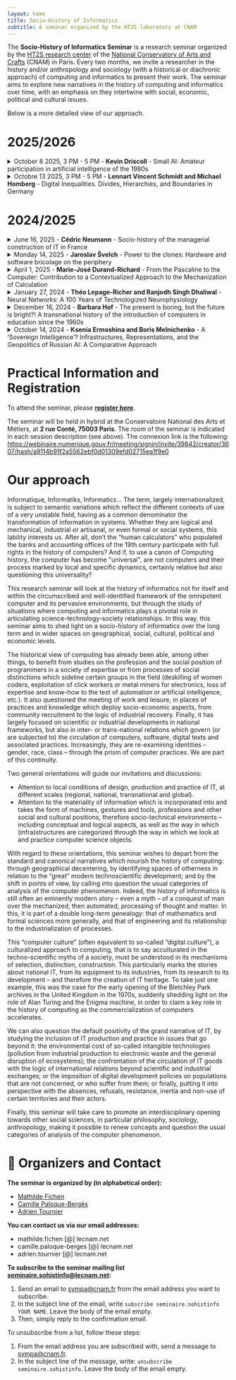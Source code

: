 ```yaml
---
layout: home
title: Socio-History of Informatics
subtitle: A seminar organized by the HT2S laboratory at CNAM
---
```



The **Socio-History of Informatics Seminar** is a research seminar organized by the [HT2S research center](https://technique-societe.cnam.fr/histoire-des-technosciences-en-societe-ht2s--913760.kjsp) of the [National Conservatory of Arts and Crafts](https://www.cnam.fr/portail/conservatoire-national-des-arts-et-metiers-accueil-821166.kjsp) (CNAM) in Paris. Every two months, we invite a researcher in the history and/or anthropology and sociology (with a historical or diachronic approach) of computing and informatics to present their work. The seminar aims to explore new narratives in the history of computing and informatics over time, with an emphasis on they intertwine with social, economic, political and cultural issues.

Below is a more detailed view of our approach.



# 2025/2026

<details markdown="1">
  <summary markdown="span">
  October 8 2025, 3 PM - 5 PM - <strong>Kevin Driscoll</strong> - Small AI: Amateur participation in artificial intelligence of the 1980s
  </summary>
  
- [Kevin Driscoll](https://kevindriscoll.info/) is the author of [The Modem World](https://modem.world/): A Prehistory of Social Media, co-author of Minitel: Welcome to the Internet, and maintainer of the [Minitel Research Lab](https://minitel.us), USA with Julien Mailland. He is an associate professor of media studies at the University of Virginia.


> Today, artificial intelligence systems are portrayed as massive, remote, costly, and obscure. But there is nothing natural or inevitable about these characteristics. This talk will consider how microcomputer enthusiasts made sense of the 1980s artificial intelligence boom (and bust) through an exploration of hobbyist print media of the period. Beginning in the mid-1970s, an international literature of how-to books, magazine articles, and "type-in" programs promised to teach new computer owners the fundamental principles of AI through hands-on engagement with BASIC code. Recovering and re-running these materials with the help of software emulation reveals a different set of beliefs about technology and expertise than those that have come to dominate today's AI discourse. Glimpses of a "micro" AI invite us to imagine an alternative future in which AI is imminent, affordable, accessible, and comprehensible to expert and non-expert computer users alike.
Location: 2 rue Conté, 75003, Paris - Room 30.-1.21
</details>

<details markdown="1">
  <summary markdown="span"> 
  Octobre 13 2025, 3 PM - 5 PM - <strong>Lennart Vincent Schmidt and Michael Homberg</strong> - Digital Inequalities. Divides, Hierarchies, and Boundaries in Germany
  </summary>
  
- [Lennart Vincent Schmidt](https://zzf-potsdam.de/institut/personen/mitarbeiter_innen/lennart-v-schmidt) - Doctoral researcher, Leibniz Center for Contemporary History, Potsdam
- [Michael Homberg](https://zzf-potsdam.de/en/institution/people/staff/michael-homberg) - Assistant Professor, Leibniz Center for Contemporary History, Potsdam

> This lecture examines how digitalization, often portrayed as a narrative of modernization and emancipation, has also generated new forms of social stratification. From the 1970s onwards, computer technologies reshaped work, education, governance, and migration regimes in ways that reinforced divides, hierarchies, and boundaries within society. Building on the broader research agenda of Digital Inequalities, the talk highlights the ambivalences of the “digital society” by tracing both the promises of inclusion and the mechanisms of exclusion. In this context, the idea of Digital Borders illustrates how the computerization of migration control has transformed mobility into data, contributing to the reproduction of inequalities in Germany and Europe.

Location: 2 rue Conté, 75003, Paris - Room 30.-1.24
</details>

# 2024/2025

<details markdown="1">
  <summary markdown="span">
  June 16, 2025 - <strong>Cédric Neumann</strong> - Socio-history of the managerial construction of IT in France
  </summary>
  
- [Kevin Driscoll](https://kevindriscoll.info/) - Associate Professor, Department of Media Studies, University of Virginia- [Cédric Neumann](https://technique-societe.cnam.fr/neumann-cedric-1143977.kjsp) - CNAM, HT2S (France)
- Discussant: [Pierre Labardin](https://iae.univ-larochelle.fr/liae-la-rochelle/organisation/) - La Rochelle University (France)
  
> Socio-history has been defined by G. Noiriel as the use of conceptual tools from sociology in historical investigations to denaturalize power relations by tracing their genesis and hidden origins. The current omnipresence of digital tools and how it can affect power relations—whether between the state and corporations or among employees through the redefinition of work, for example—has rarely been the subject of socio-historical analysis in the strict sense. Indeed, French social science research has paid little attention to the transition from mechanography to computing. This neglect of what is retrospectively called "heavy" computing has, in turn, led to a reduced focus on the managerial uses of computing that developed in the 1960s.

On one hand, the use of computers for administrative tasks expanded their market; on the other hand, in the late 1950s and early 1960s, computers were initially seen as new mechanographic machines before emerging as a new phenomenon—"informatics"—characterized by managerial properties that contrasted with those of mechanography. This process of definition led to the creation of new equivalences between machines and management, shaping informatics as understood by managers. This understanding naturalized managerial policies by presenting them as derived from technical necessity. These equivalences still frame our current perception of digital technology, which was thus constructed in the 1960s around the shift in management from traditional machines (large punched-card systems, accounting machines) to early computers.

Based on my research, I aim to show in this presentation that a socio-historical approach to computing must re-evaluate the importance of management in the widespread adoption of computing and in the emergence of individual users. Indeed, within this research framework, forgetting the origins of digital technology leads to its reification. This re-evaluation must also address the ways in which managerial themes circulate and are internalized.

To do so, I will discuss three key points from a socio-historical perspective on computing. First, the association of computers with a form of governmentality distinct from that of traditional mechanographic machines. This governmentality, based on anticipation, flexibility, and adaptability rather than productivity, is at the core of the managerial conception of computing. Second, an analysis of the role of IT service companies (SSII) in shaping the managerial framework of computing, in order to provide a historical perspective on IT outsourcing—something that analyses focused on platform capitalism tend to overlook by emphasizing technological embodiment rather than the social processes in which it is embedded. Finally, I will examine the interactions between the managerial construction of computing and its disciplinary construction. Indeed, managerial circles advocated for taking charge of computer science education at the higher education level while criticizing the university curricula in computing. Thus, during the 1970s, policies on IT education attempted—unsuccessfully—to establish business computing as the dominant field within computing.
</details>


<details markdown="1">
  <summary markdown="span">
  Monday 14, 2025 - <strong>Jaroslav Švelch</strong> - Power to the clones: Hardware and software bricolage on the periphery
  </summary>
  
- [Jaroslav Švelch](http://svelch.com/) - Charles University (Czech Republic) 
- Discussant : [Kévin Limonier](https://www.geopolitique.net/our_team/kevin-limonier/) - Paris-8 University & Institut Français de Géopolitique (France)

> This talk will address the specifics of computing practices (both amateur and professional) in peripheral contexts. Its aim is to lift “clones”, “ports” and other “bastard” hardware and software artifacts from relative obscurity and derision up to the focus of the history of computing. I will approach the topic revisiting the classic concept of bricoleur, introduced by Lévi-Strauss as a counterpoint to engineer. Bricoleur makes do with the resources that are at hand, and that is one of the reasons why hobby computing and homebrew programming have played such important roles in peripheral contexts with limited access to resources and components, such as in the 1980s Soviet bloc. The chapter will use examples from 1980s Czechoslovakia, specifically the local efforts to design and build first mainframes and then microcomputers without using any unavailable Western-manufactured components, or the clones and conversions of Western games for domestic or domestically available hardware. I will argue that clones required considerable ingenuity and effort to make, and that they have made important contributions to the proliferation of computer technology and literacy in regions like Eastern Europe. The talk is based on Švelch’s chapter from the book Abstractions and Embodiments: New Histories of Computing and Society, edited by Janet Abbate and Stephanie Dick.
</details>


<details markdown="1">
  <summary markdown="span">
  April 1, 2025 - <strong>Marie-José Durand-Richard</strong> - From the Pascaline to the Computer: Contribution to a Contextualized Approach to the Mechanization of Calculation
  </summary>
  
- [Marie-José Durand-Richard](http://www.sphere.univ-paris-diderot.fr/spip.php?article90&lang=fr) - Paris 8 Vincennes Saint-Denis, SPHERE
- Discutant : [Loïc Petitgirard](https://technique-societe.cnam.fr/petitgirard-loic-630656.kjsp) - CNAM,HT2S

Session co-organized with the _[History of Computing Seminar at the Musée des Arts et Métiers]_(https://museeinfo.cnam.fr/seminaires/). 

  > Numerous instruments and machines, often developed on the fringes of the academic world, have marked the mechanization of calculation up to the computer. Both their design and manufacturing involved many other actors besides mathematicians alone: artisans, engineers, and physicists. Moreover, these collective research efforts had to generate sufficient socio-political interest to secure funding. The transfers and syntheses of knowledge required for this materialization of calculation go hand in hand with a growing complexity in the professional relationships among these different categories of actors. I propose to analyze this evolution through certain significant examples – including Blaise Pascal’s machine (1623-1662), Charles Babbage’s analytical engine (1791-1871), Vannevar Bush’s differential analyzer (1890-1974), and the first computer prototypes.

</details>

<details markdown="1">
  <summary markdown="span">
  January 27, 2024 - <strong>Théo Lepage-Richer and Ranjodh Singh Dhaliwal</strong> - Neural Networks: A 100 Years of Technologized Neurophysiology
  </summary>
  
- [Théo Lepage-Richer](https://www.utm.utoronto.ca/iccit/people/theo-lepage-richer), University of Toronto (Canada) and [Ranjodh Singh Dhaliwal](https://ranjodhdhaliwal.com/), University of Basel (Switzerland)
- Discussant: [Valentin Goujon](https://medialab.sciencespo.fr/equipe/valentin-goujon/) - Sciences Po medialab (France)

> While currently known as a biologically inspired, statistical approach to artificial intelligence, neural networks were first introduced as a neuroanatomical and, later, psychiatric approach to racial and pathological difference. Materialized through practices as varied as silver staining and colonial health policies, brain lacerations and electroshock therapy, and ultimately the software implementation of simulated neurons, neural networks were directly inscribed onto certain bodies to produce a recognition of who—or what—qualifies as an intelligent subject and who doesn’t. In this talk, Ranjodh Singh Dhaliwal and Théo Lepage-Richer revisit five key moments in that model’s history to reconstruct some of the situated practices, social histories, mediating techniques, and ontological assumptions that informed the machine learning model known as neural networks. Far from signaling the ultimate convergence of human and machine intelligence, neural networks highlight the technologization of neurophysiology that characterizes virtually all strands of neuroscientific and AI research of the past century. Taking this traffic as its starting point, this talk explores how cognition came to be constructed as essentially computational in nature, to the point of underwriting a technologized view of human biology, psychology, and sociability. 
</details>


<details markdown="1">
  <summary markdown="span">
  December 16, 2024 - <strong>Barbara Hof</strong> - The present is boring, but the future is bright?! A transnational history of the introduction of computers in education since the 1960s
  </summary>
  
- [Barbara Hof](https://www.researchgate.net/profile/Barbara-Hof) - University of Lausanne (Switzerland)
- Discussant: [Ronan Le Roux](https://lis.u-pec.fr/membres/membres-titulaires/le-roux-ronan) - Université Paris-Est Créteil, INSPE (France)

> The arrival of new technologies in education has always been shaped by contradictory visions. On the one hand, technologies stoked fears of a loss of competence and the restriction of learners through behaviorist teaching systems; on the other hand, technologies were praised as a means of acquiring skills more quickly through greater individuality. The turbulent history of the slow introduction of computers in schools since the 1960s clearly demonstrates this.
As a contribution to the research seminar, this talk will address how the use of computers in education has been repeatedly touted as a breakthrough and reformer of education systems in many countries, while there has always been a mismatch between imaginaries and reality. Of particular interest are the economic and political conditions surrounding this development, as well as some of the key transnational and local actors, and the intermediaries connecting them.
Examining expectations of educational technologies helps to uncover some of the underlying assumptions that drive innovation. The talk is based on the author’s contribution to a forthcoming book chapter that will add a historical perspective to the growing critical literature questioning the futurism inherent in digital educational media.
</details>


<details markdown="1">
  <summary markdown="span">
  October 14, 2024 - <strong>Ksenia Ermoshina and Boris Melnichenko</strong> - A ‘Sovereign Intelligence’? Infrastructures, Representations, and the Geopolitics of Russian AI: A Comparative Approach
  </summary>
  
- [Ksenia Ermoshina](https://cis.cnrs.fr/en/ksenia_ermoshina/) and [Boris Melnichenko](https://cis.cnrs.fr/en/boris_melnichenko/) - CNRS, Centre Internet et Société (France)
- Discussant: [Benjamin Bürbaumer](https://www.centreemiledurkheim.fr/notre-equipe/benjamin-burbaumer/) - Sciences Po Bordeaux (France)

> As part of the ANR CulturIA project, this investigation focuses on the contemporary history of artificial intelligence and its socio-cultural aspects, particularly within the Russian-speaking world and its international relations. Marked by the war against Ukraine and economic sanctions, the field has undergone a restructuring both in terms of infrastructure and in terms of discourse and representations. The collective research, conducted in collaboration with Boris Melnichenko, follows Russians who create or use AI in exile as well as engineers working for large companies in Russia. In line with the spirit of Science and Technology Studies (STS), it remains attentive to code and infrastructure and describes the significant restructurings of technological projects in the context of a major geopolitical crisis. By comparing Russian machine learning and AI projects with similar initiatives from the United States and China, this research asks: can we speak of a "Russian AI"? Are there distinctive characteristics that define the ways of developing and discussing AI specific to Russia, despite the inevitable borrowing, influences, and transnational exchanges that shape this field?
</details>




# Practical Information and Registration

To attend the seminar, please **[register here](https://framaforms.org/inscription-seminaire-de-socio-histoire-de-linformatique-1757664332)**.

The seminar will be held in hybrid at the Conservatoire National des Arts et Métiers, at **2 rue Conté, 75003 Paris**. The room of the seminar is indicated in each session description (see above). 
The connexion link is the following: https://webinaire.numerique.gouv.fr/meeting/signin/invite/39842/creator/3607/hash/a9114b91f2a5562ebf0d01309efd02715ea1f9e0


# Our approach

Informatique, Informatiks, Informatics… The term, largely internationalized, is subject to semantic variations which reflect the different contexts of use of a very unstable field, having as a common denominator the transformation of information in systems. Whether they are logical and mechanical, industrial or artisanal, or even formal or social systems, this lability interests us. After all, don’t the “human calculators” who populated the banks and accounting offices of the 19th century participate with full rights in the history of computers? And if, to use a canon of Computing history, the computer has become "universal", are not computers and their process marked by local and specific dynamics, certainly relative but also questioning this universality?

This research seminar will look at the history of informatics not for itself and within the circumscribed and well-identified framework of the omnipotent computer and its pervasive environments, but through the study of situations where computing and informatics plays a pivotal role in articulating science-technology-society relationships. In this way, this seminar aims to shed light on a socio-history of informatics over the long term and in wider spaces on geographical, social, cultural, political and economic levels.

The historical view of computing has already been able, among other things, to benefit from studies on the profession and the social position of programmers in a society of expertise or from processes of social distinctions which sideline certain groups in the field (deskilling of women coders, exploitation of click workers or metal miners for electronics, loss of expertise and know-how to the test of automation or artificial intelligence, etc.). It also questioned the meeting of work and leisure, in places of practices and knowledge which deploy socio-economic aspects, from community recruitment to the logic of industrial recovery. Finally, it has largely focused on scientific or industrial developments in national frameworks, but also in inter- or trans-national relations which govern (or are subjected to) the circulation of computers, software, digital texts and associated practices. Increasingly, they are re-examining identities – gender, race, class – through the prism of computer practices. We are part of this continuity.

Two general orientations will guide our invitations and discussions:
- Attention to local conditions of design, production and practice of IT, at different scales (regional, national, transnational and global).
- Attention to the materiality of information which is incorporated into and takes the form of machines, gestures and tools, professions and other social and cultural positions, therefore socio-technical environments – including conceptual and logical aspects, as well as the way in which (infra)structures are categorized through the way in which we look at and practice computer science objects.

With regard to these orientations, this seminar wishes to depart from the standard and canonical narratives which nourish the history of computing: through geographical decentering, by identifying spaces of otherness in relation to the “great” modern technoscientific development; and by the shift in points of view, by calling into question the usual categories of analysis of the computer phenomenon. Indeed, the history of informatics is still often an eminently modern story – even a myth – of a conquest of man over the mechanized, then automated, processing of thought and matter. In this, it is part of a double long-term genealogy: that of mathematics and formal sciences more generally, and that of engineering and its relationship to the industrialization of processes.

This “computer culture” (often equivalent to so-called “digital culture”), a culturalized approach to computing, that is to say acculturated in the techno-scientific myths of a society, must be understood in its mechanisms of selection, distinction, construction. This particularly marks the stories about national IT, from its equipment to its industries, from its research to its development – ​​and therefore the creation of IT heritage. To take just one example, this was the case for the early opening of the Bletchley Park archives in the United Kingdom in the 1970s, suddenly shedding light on the role of Alan Turing and the Enigma machine, in order to claim a key role in the history of computing as the commercialization of computers accelerates.

We can also question the default positivity of the grand narrative of IT, by studying the inclusion of IT production and practice in issues that go beyond it: the environmental cost of so-called intangible technologies (pollution from industrial production to electronic waste and the general disruption of ecosystems); the confrontation of the circulation of IT goods with the logic of international relations beyond scientific and industrial exchanges; or the imposition of digital development policies on populations that are not concerned, or who suffer from them; or finally, putting it into perspective with the absences, refusals, resistance, inertia and non-use of certain territories and their actors.

Finally, this seminar will take care to promote an interdisciplinary opening towards other social sciences, in particular philosophy, sociology, anthropology, making it possible to renew concepts and question the usual categories of analysis of the computer phenomenon.

# 📧 Organizers and Contact

**The seminar is organized by (in alphabetical order):**
- [Mathilde Fichen](mathfichen@github.io)
- [Camille Paloque-Bergès](https://technique-societe.cnam.fr/camille-paloque-berges--836902.kjsp#/)
- [Adrien Tournier](https://technique-societe.cnam.fr/adrien-tournier--1455493.kjsp#/)

**You can contact us via our email addresses:**
- mathilde.fichen [@] lecnam.net
- camille.paloque-berges [@] lecnam.net
- adrien.tournier [@] lecnam.net

**To subscribe to the seminar mailing list seminaire.sohistinfo@lecnam.net:**
1. Send an email to sympa@cnam.fr from the email address you want to subscribe.
2. In the subject line of the email, write `subscribe seminaire.sohistinfo YOUR NAME`. Leave the body of the email empty.
3. Then, simply reply to the confirmation email.

To unsubscribe from a list, follow these steps:

1. From the email address you are subscribed with, send a message to sympa@cnam.fr.
2. In the subject line of the message, write: `unsubscribe seminaire.sohistinfo`. Leave the body of the email empty.

